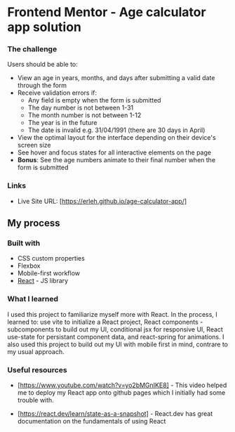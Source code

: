 # Frontend Mentor - Age calculator app solution

### The challenge

Users should be able to:

- View an age in years, months, and days after submitting a valid date through the form
- Receive validation errors if:
  - Any field is empty when the form is submitted
  - The day number is not between 1-31
  - The month number is not between 1-12
  - The year is in the future
  - The date is invalid e.g. 31/04/1991 (there are 30 days in April)
- View the optimal layout for the interface depending on their device's screen size
- See hover and focus states for all interactive elements on the page
- **Bonus**: See the age numbers animate to their final number when the form is submitted

### Links

- Live Site URL: [https://erleh.github.io/age-calculator-app/]

## My process

### Built with

- CSS custom properties
- Flexbox
- Mobile-first workflow
- [React](https://reactjs.org/) - JS library

### What I learned

I used this project to familiarize myself more with React. In the process, I learned to: use vite to initialize a React project, React components - subcomponents to build out my UI, conditional jsx for responsive UI, React use-state for persistant component data, and react-spring for animations. I also used this project to build out my UI with mobile first in mind, contrare to my usual approach.

### Useful resources

- [https://www.youtube.com/watch?v=yo2bMGnIKE8] - This video helped me to deploy my React app onto github pages which I initially had some trouble with.

- [https://react.dev/learn/state-as-a-snapshot] - React.dev has great documentation on the fundamentals of using React
